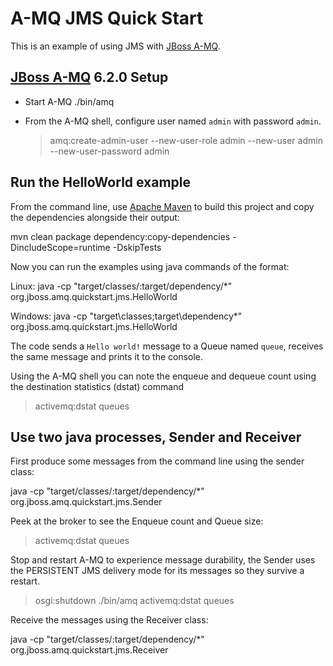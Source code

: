 A-MQ JMS Quick Start
===========================

This is an example of using JMS with [JBoss A-MQ].

[JBoss A-MQ] 6.2.0 Setup
------------------------

* Start A-MQ
 ./bin/amq

* From the A-MQ shell, configure user named `admin` with password `admin`.
  > amq:create-admin-user --new-user-role admin --new-user admin --new-user-password admin


Run the HelloWorld example
--------------------------

From the command line, use [Apache Maven] to build this project and copy the dependencies
alongside their output:

  mvn clean package dependency:copy-dependencies -DincludeScope=runtime -DskipTests

Now you can run the examples using java commands of the format:

  Linux:   java -cp "target/classes/:target/dependency/*" org.jboss.amq.quickstart.jms.HelloWorld

  Windows: java -cp "target\classes\;target\dependency\*" org.jboss.amq.quickstart.jms.HelloWorld


The code sends a `Hello world!` message to a Queue named `queue`, receives the same message and
 prints it to the console.

Using the A-MQ shell you can note the enqueue and dequeue count using the destination
 statistics (dstat) command
  > activemq:dstat queues


Use two java processes, Sender and Receiver
-------------------------------------------

First produce some messages from the command line using the sender class:

 java -cp "target/classes/:target/dependency/*" org.jboss.amq.quickstart.jms.Sender

Peek at the broker to see the Enqueue count and Queue size:
 > activemq:dstat queues

Stop and restart A-MQ to experience message durability, the Sender uses
 the PERSISTENT JMS delivery mode for its messages so they survive a restart.

 > osgi:shutdown
 ./bin/amq
 > activemq:dstat queues

Receive the messages using the Receiver class:

 java -cp "target/classes/:target/dependency/*" org.jboss.amq.quickstart.jms.Receiver


[JBoss A-MQ]: https://www.jboss.org/products/amq.html
[Apache Maven]: http://maven.apache.org